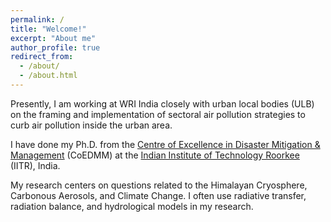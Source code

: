 ```yaml
---
permalink: /
title: "Welcome!"
excerpt: "About me"
author_profile: true
redirect_from: 
  - /about/
  - /about.html
---
```


Presently, I am working at WRI India closely with urban local bodies (ULB) on the framing and implementation of sectoral air pollution strategies to curb air pollution inside the urban area.

I have done my Ph.D. from the <a href="https://iitr.ac.in/Centres/Centre%20of%20Excellence%20in%20Disaster%20Mitigation%20and%20Management/Home.html" target="_blank">Centre of Excellence in Disaster Mitigation & Management</a> (CoEDMM) at the <a href="https://iitr.ac.in/" target="_blank">Indian Institute of Technology Roorkee</a> (IITR), India. 

My research centers on questions related to the Himalayan Cryosphere, Carbonous Aerosols, and Climate Change. I often use radiative transfer, radiation balance, and hydrological models in my research.
